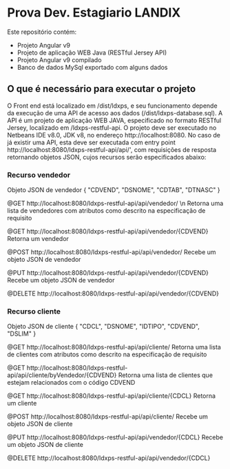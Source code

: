 # Prova Dev. Estagiario LANDIX
 
Este repositório contém:
- Projeto Angular v9
- Projeto de aplicação WEB Java (RESTful Jersey API)
- Projeto Angular v9 compilado
- Banco de dados MySql exportado com alguns dados

## O que é necessário para executar o projeto

O Front end está localizado em /dist/ldxps, e seu funcionamento depende da execução de uma API de acesso aos dados (/dist/ldxps-database.sql). A API é um projeto de aplicação WEB JAVA, especificado no formato RESTful Jersey, localizado em /ldxps-restful-api. O projeto deve ser executado no Netbeans IDE v8.0, JDK v8, no endereço http://localhost:8080. No caso de já existir uma API, esta deve ser executada com entry point http://localhost:8080/ldxps-restful-api/api/', com requisições de resposta retornando objetos JSON, cujos recursos serão especificados abaixo:

### Recurso vendedor

Objeto JSON de vendedor
{
  "CDVEND",
  "DSNOME",
  "CDTAB",
  "DTNASC"
}

@GET
http://localhost:8080/ldxps-restful-api/api/vendedor/ \n
Retorna uma lista de vendedores com atributos como descrito na especificação de requisito

@GET
http://localhost:8080/ldxps-restful-api/api/vendedor/{CDVEND}
Retorna um vendedor

@POST
http://localhost:8080/ldxps-restful-api/api/vendedor/
Recebe um objeto JSON de vendedor

@PUT
http://localhost:8080/ldxps-restful-api/api/vendedor/{CDVEND}
Recebe um objeto JSON de vendedor

@DELETE
http://localhost:8080/ldxps-restful-api/api/vendedor/{CDVEND}

### Recurso cliente

Objeto JSON de cliente
{
  "CDCL",
  "DSNOME",
  "IDTIPO",
  "CDVEND",
  "DSLIM"
}

@GET
http://localhost:8080/ldxps-restful-api/api/cliente/
Retorna uma lista de clientes com atributos como descrito na especificação de requisito

@GET
http://localhost:8080/ldxps-restful-api/api/cliente/byVendedor/{CDVEND}
Retorna uma lista de clientes que estejam relacionados com o código CDVEND

@GET
http://localhost:8080/ldxps-restful-api/api/cliente/{CDCL}
Retorna um cliente

@POST
http://localhost:8080/ldxps-restful-api/api/cliente/
Recebe um objeto JSON de cliente

@PUT
http://localhost:8080/ldxps-restful-api/api/vendedor/{CDCL}
Recebe um objeto JSON de cliente

@DELETE
http://localhost:8080/ldxps-restful-api/api/vendedor/{CDCL}
